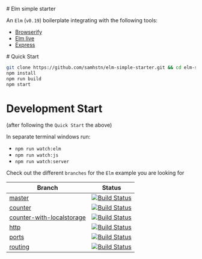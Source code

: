 # Elm simple starter

An `Elm` (`v0.19`) boilerplate integrating with the following tools:
+ [Browserify](https://github.com/browserify/browserify)
+ [Elm live](https://github.com/wking-io/elm-live)
+ [Express](https://github.com/expressjs/express)

# Quick Start

```bash
git clone https://github.com/samhstn/elm-simple-starter.git && cd elm-simple-starter
npm install
npm run build
npm start
```

# Development Start

(after following the `Quick Start` the above)

In separate terminal windows run:

+ `npm run watch:elm`
+ `npm run watch:js`
+ `npm run watch:server`

Check out the different `branches` for the `Elm` example you are looking for

| Branch | Status |
|---------------------------|------------------------------------------------------------------------------------------------------------------------------------------------------------|
| [master](https://github.com/samhstn/elm-simple-starter/tree/master) | [![Build Status](https://travis-ci.org/samhstn/elm-simple-starter.svg?branch=master)](https://travis-ci.org/samhstn/elm-simple-starter) |
| [counter](https://github.com/samhstn/elm-simple-starter/tree/counter) | [![Build Status](https://travis-ci.org/samhstn/elm-simple-starter.svg?branch=counter)](https://travis-ci.org/samhstn/elm-simple-starter) |
| [counter-with-localstorage](https://github.com/samhstn/elm-simple-starter/tree/counter-with-localstorage) | [![Build Status](https://travis-ci.org/samhstn/elm-simple-starter.svg?branch=counter-with-localstorage)](https://travis-ci.org/samhstn/elm-simple-starter) |
| [http](https://github.com/samhstn/elm-simple-starter/tree/http) | [![Build Status](https://travis-ci.org/samhstn/elm-simple-starter.svg?branch=http)](https://travis-ci.org/samhstn/elm-simple-starter) |
| [ports](https://github.com/samhstn/elm-simple-starter/tree/ports) | [![Build Status](https://travis-ci.org/samhstn/elm-simple-starter.svg?branch=ports)](https://travis-ci.org/samhstn/elm-simple-starter) |
| [routing](https://github.com/samhstn/elm-simple-starter/tree/routing) | [![Build Status](https://travis-ci.org/samhstn/elm-simple-starter.svg?branch=routing)](https://travis-ci.org/samhstn/elm-simple-starter) |
